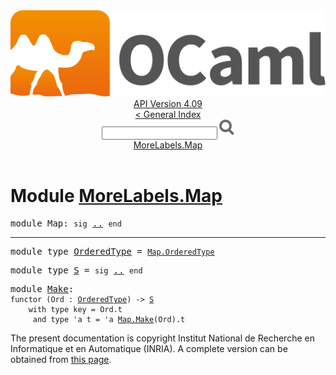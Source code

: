 <!-- ((! set title API !)) ((! set documentation !)) ((! set api !)) ((! set nobreadcrumb !)) -->
<div class="api"><header><nav class="toc brand"><a class="brand" href="https://ocaml.org/"><img src="colour-logo-gray.svg" class="svg" alt="OCaml"></a></nav><nav class="toc"><div class="toc_version"><a href="/docs" id="version-select">API Version 4.09</a></div><a href="index.html">&lt; General Index</a><div class="api_search"><input type="text" name="apisearch" id="api_search" oninput="mySearch(false);" onkeypress="this.oninput();" onclick="this.oninput();" onpaste="this.oninput();">
<img src="search_icon.svg" alt="Search" class="svg" onclick="mySearch(false)"></div>
<div id="search_results"></div><div class="toc_title"><a href="#top">MoreLabels.Map</a></div><ul></ul></nav></header>

<h1>Module <a href="type_MoreLabels.Map.html">MoreLabels.Map</a></h1>

<pre><span id="MODULEMap"><span class="keyword">module</span> Map</span>: <code class="code"><span class="keyword">sig</span></code> <a href="MoreLabels.Map.html">..</a> <code class="code"><span class="keyword">end</span></code></pre><hr width="100%">

<pre><span id="MODULETYPEOrderedType"><span class="keyword">module type</span> <a href="MoreLabels.Map.OrderedType.html">OrderedType</a></span> = <code class="type"><a href="Map.OrderedType.html">Map.OrderedType</a></code></pre>
<pre><span id="MODULETYPES"><span class="keyword">module type</span> <a href="MoreLabels.Map.S.html">S</a></span> = <code class="code"><span class="keyword">sig</span></code> <a href="MoreLabels.Map.S.html">..</a> <code class="code"><span class="keyword">end</span></code></pre>
<pre><span id="MODULEMake"><span class="keyword">module</span> <a href="MoreLabels.Map.Make.html">Make</a></span>: <div class="sig_block"><code class="code"><span class="keyword">functor</span>&nbsp;(</code><code class="code"><span class="constructor">Ord</span></code><code class="code">&nbsp;:&nbsp;</code><code class="type"><a href="MoreLabels.Map.OrderedType.html">OrderedType</a></code><code class="code">)&nbsp;<span class="keywordsign">-&gt;</span>&nbsp;</code><code class="type"><a href="MoreLabels.Map.S.html">S</a></code><code class="type"> 
    with type key = Ord.t
     and type 'a t = 'a <a href="Map.Make.html">Map.Make</a>(Ord).t</code></div></pre>
<div class="copyright">The present documentation is copyright Institut National de Recherche en Informatique et en Automatique (INRIA). A complete version can be obtained from <a href="http://caml.inria.fr/pub/docs/manual-ocaml/">this page</a>.</div></div>